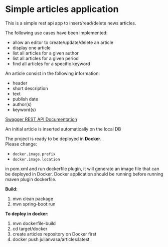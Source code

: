 # Simple articles application

This is a simple rest api app to insert/read/delete news articles.

The following use cases have been implemented:
 
 - allow an editor to create/update/delete an article
 - display one article
 - list all articles for a given author
 - list all articles for a given period
 - find all articles for a specific keyword 
 
 An article consist in the following information:
 
 - header
 - short description
 - text
 - publish date
 - author(s)
 - keyword(s)
 
 [Swagger REST API Documentation](http://localhost/swagger-ui.html)<br>

An initial article is inserted automatically on the local DB 

The project is ready to be deployed in **Docker**. 
 <br>
 Please change:
  - `docker.image.prefix` 
  - `docker.image.location` 
  
 in pom.xml and run dockerfile plugin, it will generate an image file that can be deployed in Docker. 
 Docker application should be running before running maven plugin dockerfile.
  
**Build:**
1. mvn clean package 
2. mvn spring-boot:run

**To deploy in docker:**
1. mvn dockerfile-build
2. cd target/docker
3. create articles repository on Docker first 
4. docker push julianvasa/articles:latest

